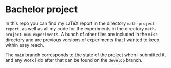# Bachelor project

In this repo you can find my LaTeX report in the directory `math-project-report`, as well as all my code for the experiments in the directory `math-project-num-experiments`.
A bunch of other files are included in the `misc` directory and are previous versions of experiments that I wanted to keep within easy reach.

The `main` branch corresponds to the state of the project when I submitted it, and any work I do after that can be found on the `develop` branch.
